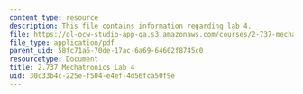 ```yaml
---
content_type: resource
description: This file contains information regarding lab 4.
file: https://ol-ocw-studio-app-qa.s3.amazonaws.com/courses/2-737-mechatronics-fall-2014/30c33b4c225ef504e4ef4d56fca50f9e_MIT2_737F14_Lab4.pdf
file_type: application/pdf
parent_uid: 58fc71a6-70de-17ac-6a69-64602f8745c0
resourcetype: Document
title: 2.737 Mechatronics Lab 4
uid: 30c33b4c-225e-f504-e4ef-4d56fca50f9e
---
```

